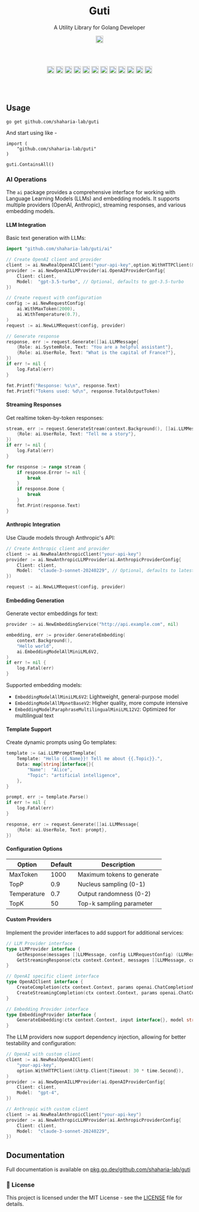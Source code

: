 <h1 align="center">Guti</h1>
<p align="center">A Utility Library for Golang Developer</p>

<p align="center">
  <a href="https://pkg.go.dev/github.com/shaharia-lab/guti"><img src="https://pkg.go.dev/badge/github.com/shaharia-lab/guti.svg" height="20"/></a>
</p><br/><br/>

<p align="center">
  <a href="https://github.com/shaharia-lab/guti/actions/workflows/CI.yaml"><img src="https://github.com/shaharia-lab/guti/actions/workflows/CI.yaml/badge.svg" height="20"/></a>
  <a href="https://codecov.io/gh/shaharia-lab/guti"><img src="https://codecov.io/gh/shaharia-lab/guti/branch/master/graph/badge.svg?token=NKTKQ45HDN" height="20"/></a>
  <a href="https://sonarcloud.io/summary/new_code?id=shaharia-lab_guti"><img src="https://sonarcloud.io/api/project_badges/measure?project=shaharia-lab_guti&metric=reliability_rating" height="20"/></a>
  <a href="https://sonarcloud.io/summary/new_code?id=shaharia-lab_guti"><img src="https://sonarcloud.io/api/project_badges/measure?project=shaharia-lab_guti&metric=vulnerabilities" height="20"/></a>
  <a href="https://sonarcloud.io/summary/new_code?id=shaharia-lab_guti"><img src="https://sonarcloud.io/api/project_badges/measure?project=shaharia-lab_guti&metric=security_rating" height="20"/></a>
  <a href="https://sonarcloud.io/summary/new_code?id=shaharia-lab_guti"><img src="https://sonarcloud.io/api/project_badges/measure?project=shaharia-lab_guti&metric=sqale_rating" height="20"/></a>
  <a href="https://sonarcloud.io/summary/new_code?id=shaharia-lab_guti"><img src="https://sonarcloud.io/api/project_badges/measure?project=shaharia-lab_guti&metric=code_smells" height="20"/></a>
  <a href="https://sonarcloud.io/summary/new_code?id=shaharia-lab_guti"><img src="https://sonarcloud.io/api/project_badges/measure?project=shaharia-lab_guti&metric=ncloc" height="20"/></a>
  <a href="https://sonarcloud.io/summary/new_code?id=shaharia-lab_guti"><img src="https://sonarcloud.io/api/project_badges/measure?project=shaharia-lab_guti&metric=alert_status" height="20"/></a>
  <a href="https://sonarcloud.io/summary/new_code?id=shaharia-lab_guti"><img src="https://sonarcloud.io/api/project_badges/measure?project=shaharia-lab_guti&metric=duplicated_lines_density" height="20"/></a>
  <a href="https://sonarcloud.io/summary/new_code?id=shaharia-lab_guti"><img src="https://sonarcloud.io/api/project_badges/measure?project=shaharia-lab_guti&metric=bugs" height="20"/></a>
  <a href="https://sonarcloud.io/summary/new_code?id=shaharia-lab_guti"><img src="https://sonarcloud.io/api/project_badges/measure?project=shaharia-lab_guti&metric=sqale_index" height="20"/></a>
</p><br/><br/>

## Usage

```shell
go get github.com/shaharia-lab/guti
```

And start using like -

```golang
import (
    "github.com/shaharia-lab/guti"
)

guti.ContainsAll()
```

### AI Operations

The `ai` package provides a comprehensive interface for working with Language Learning Models (LLMs) and embedding models. It supports multiple providers (OpenAI, Anthropic), streaming responses, and various embedding models.

#### LLM Integration

Basic text generation with LLMs:

```go
import "github.com/shaharia-lab/guti/ai"

// Create OpenAI client and provider
client := ai.NewRealOpenAIClient("your-api-key",option.WithHTTPClient(&http.Client{Timeout: 30 * time.Second}))
provider := ai.NewOpenAILLMProvider(ai.OpenAIProviderConfig{
    Client: client,
    Model:  "gpt-3.5-turbo", // Optional, defaults to gpt-3.5-turbo
})

// Create request with configuration
config := ai.NewRequestConfig(
    ai.WithMaxToken(2000),
    ai.WithTemperature(0.7),
)
request := ai.NewLLMRequest(config, provider)

// Generate response
response, err := request.Generate([]ai.LLMMessage{
    {Role: ai.SystemRole, Text: "You are a helpful assistant"},
    {Role: ai.UserRole, Text: "What is the capital of France?"},
})
if err != nil {
    log.Fatal(err)
}

fmt.Printf("Response: %s\n", response.Text)
fmt.Printf("Tokens used: %d\n", response.TotalOutputToken)

```

#### Streaming Responses

Get realtime token-by-token responses:

```go
stream, err := request.GenerateStream(context.Background(), []ai.LLMMessage{
    {Role: ai.UserRole, Text: "Tell me a story"},
})
if err != nil {
    log.Fatal(err)
}

for response := range stream {
    if response.Error != nil {
        break
    }
    if response.Done {
        break
    }
    fmt.Print(response.Text)
}
```

#### Anthropic Integration

Use Claude models through Anthropic's API:

```go
// Create Anthropic client and provider
client := ai.NewRealAnthropicClient("your-api-key")
provider := ai.NewAnthropicLLMProvider(ai.AnthropicProviderConfig{
    Client: client,
    Model:  "claude-3-sonnet-20240229", // Optional, defaults to latest 3.5 Sonnet
})

request := ai.NewLLMRequest(config, provider)
```

#### Embedding Generation

Generate vector embeddings for text:

```go
provider := ai.NewEmbeddingService("http://api.example.com", nil)

embedding, err := provider.GenerateEmbedding(
    context.Background(),
    "Hello world",
    ai.EmbeddingModelAllMiniLML6V2,
)
if err != nil {
    log.Fatal(err)
}
```

Supported embedding models:
- `EmbeddingModelAllMiniLML6V2`: Lightweight, general-purpose model
- `EmbeddingModelAllMpnetBaseV2`: Higher quality, more compute intensive
- `EmbeddingModelParaphraseMultilingualMiniLML12V2`: Optimized for multilingual text

#### Template Support

Create dynamic prompts using Go templates:

```go
template := &ai.LLMPromptTemplate{
    Template: "Hello {{.Name}}! Tell me about {{.Topic}}.",
    Data: map[string]interface{}{
        "Name":  "Alice",
        "Topic": "artificial intelligence",
    },
}

prompt, err := template.Parse()
if err != nil {
    log.Fatal(err)
}

response, err := request.Generate([]ai.LLMMessage{
    {Role: ai.UserRole, Text: prompt},
})
```

#### Configuration Options

| Option      | Default | Description                |
|-------------|---------|----------------------------|
| MaxToken    | 1000    | Maximum tokens to generate |
| TopP        | 0.9     | Nucleus sampling (0-1)     |
| Temperature | 0.7     | Output randomness (0-2)    |
| TopK        | 50      | Top-k sampling parameter   |

#### Custom Providers

Implement the provider interfaces to add support for additional services:

```go
// LLM Provider interface
type LLMProvider interface {
    GetResponse(messages []LLMMessage, config LLMRequestConfig) (LLMResponse, error)
    GetStreamingResponse(ctx context.Context, messages []LLMMessage, config LLMRequestConfig) (<-chan StreamingLLMResponse, error)
}

// OpenAI specific client interface
type OpenAIClient interface {
    CreateCompletion(ctx context.Context, params openai.ChatCompletionNewParams) (*openai.ChatCompletion, error)
    CreateStreamingCompletion(ctx context.Context, params openai.ChatCompletionNewParams) *ssestream.Stream[openai.ChatCompletionChunk]
}

// Embedding Provider interface
type EmbeddingProvider interface {
    GenerateEmbedding(ctx context.Context, input interface{}, model string) (*EmbeddingResponse, error)
}
```

The LLM providers now support dependency injection, allowing for better testability and configuration:

```go
// OpenAI with custom client
client := ai.NewRealOpenAIClient(
    "your-api-key",
    option.WithHTTPClient(&http.Client{Timeout: 30 * time.Second}),
)
provider := ai.NewOpenAILLMProvider(ai.OpenAIProviderConfig{
    Client: client,
    Model:  "gpt-4",
})

// Anthropic with custom client
client := ai.NewRealAnthropicClient("your-api-key")
provider := ai.NewAnthropicLLMProvider(ai.AnthropicProviderConfig{
    Client: client,
    Model:  "claude-3-sonnet-20240229",
})
```

## Documentation

Full documentation is available on [pkg.go.dev/github.com/shaharia-lab/guti](https://pkg.go.dev/github.com/shaharia-lab/guti#section-documentation)

### 📝 License

This project is licensed under the MIT License - see the [LICENSE](https://github.com/shaharia-lab/guti/blob/master/LICENSE) file for details.